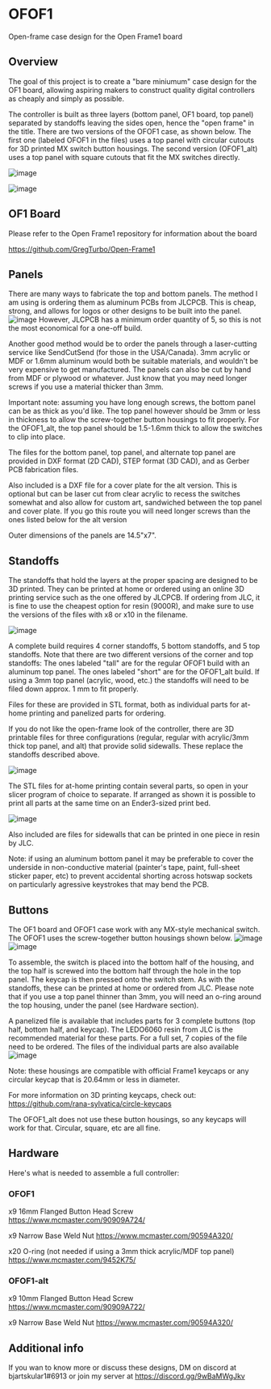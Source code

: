# OFOF1
Open-frame case design for the Open Frame1 board

## Overview

The goal of this project is to create a "bare miniumum" case design for the OF1 board, allowing aspiring makers to construct quality digital controllers as cheaply and simply as possible.

The controller is built as three layers (bottom panel, OF1 board, top panel) separated by standoffs leaving the sides open, hence the "open frame" in the title.  There are two versions of the OFOF1 case, as shown below.  The first one (labeled OFOF1 in the files) uses a top panel with circular cutouts for 3D printed MX switch button housings.  The second version (OFOF1_alt) uses a top panel with square cutouts that fit the MX switches directly.

![image](https://user-images.githubusercontent.com/95242582/177418564-77c9fb9a-2c2d-4ff1-bf36-832a5984891e.png)

![image](https://user-images.githubusercontent.com/95242582/189028256-cb972280-4de0-45d2-8c1e-c5924731fbcc.png)

## OF1 Board

Please refer to the Open Frame1 repository for information about the board

https://github.com/GregTurbo/Open-Frame1

## Panels

There are many ways to fabricate the top and bottom panels.  The method I am using is ordering them as aluminum PCBs from JLCPCB.  This is cheap, strong, and allows for logos or other designs to be built into the panel.  
![image](https://user-images.githubusercontent.com/95242582/177420697-fc26cb6a-f005-4b2a-90ea-1a2d32045680.png)
However, JLCPCB has a minimum order quantity of 5, so this is not the most economical for a one-off build.

Another good method would be to order the panels through a laser-cutting service like SendCutSend (for those in the USA/Canada).  3mm acrylic or MDF or 1.6mm aluminum would both be suitable materials, and wouldn't be very expensive to get manufactured.  The panels can also be cut by hand from MDF or plywood or whatever.  Just know that you may need longer screws if you use a material thicker than 3mm.

Important note: assuming you have long enough screws, the bottom panel can be as thick as you'd like.  The top panel however should be 3mm or less in thickness to allow the screw-together button housings to fit properly.  For the OFOF1_alt, the top panel should be 1.5-1.6mm thick to allow the switches to clip into place.

The files for the bottom panel, top panel, and alternate top panel are provided in DXF format (2D CAD), STEP format (3D CAD), and as Gerber PCB fabrication files.  

Also included is a DXF file for a cover plate for the alt version.  This is optional but can be laser cut from clear acrylic to recess the switches somewhat and also allow for custom art, sandwiched between the top panel and cover plate.  If you go this route you will need longer screws than the ones listed below for the alt version

Outer dimensions of the panels are 14.5"x7".


## Standoffs

The standoffs that hold the layers at the proper spacing are designed to be 3D printed.  They can be printed at home or ordered using an online 3D printing service such as the one offered by JLCPCB.  If ordering from JLC, it is fine to use the cheapest option for resin (9000R), and make sure to use the versions of the files with x8 or x10 in the filename. 

![image](https://user-images.githubusercontent.com/95242582/177422742-10cc2180-853b-4335-b5df-835c6af1c75a.png)


A complete build requires 4 corner standoffs, 5 bottom standoffs, and 5 top standoffs.  Note that there are two different versions of the corner and top standoffs:
The ones labeled "tall" are for the regular OFOF1 build with an aluminum top panel. The ones labeled "short" are for the OFOF1_alt build. If using a 3mm top panel (acrylic, wood, etc.) the standoffs will need to be filed down approx. 1 mm to fit properly.

Files for these are provided in STL format, both as individual parts for at-home printing and panelized parts for ordering.  

If you do not like the open-frame look of the controller, there are 3D printable files for three configurations (regular, regular with acrylic/3mm thick top panel, and alt) that provide solid sidewalls.  These replace the standoffs described above.  

![image](https://user-images.githubusercontent.com/95242582/194998187-f9c72b28-0370-40b0-9ff4-a694d3822cd3.png)

The STL files for at-home printing contain several parts, so open in your slicer program of choice to separate.  If arranged as shown it is possible to print all parts at the same time on an Ender3-sized print bed.

![image](https://user-images.githubusercontent.com/95242582/189029996-b5907c07-617e-4658-ab5c-ccc28bf42d56.png)

Also included are files for sidewalls that can be printed in one piece in resin by JLC.

Note: if using an aluminum bottom panel it may be preferable to cover the underside in non-conductive material (painter's tape, paint, full-sheet sticker paper, etc) to prevent accidental shorting across hotswap sockets on particularly agressive keystrokes that may bend the PCB.

## Buttons

The OF1 board and OFOF1 case work with any MX-style mechanical switch.  The OFOF1 uses the screw-together button housings shown below.
![image](https://user-images.githubusercontent.com/95242582/177423209-cf4472c3-63f1-41cc-b781-756241bba0d2.png)
![image](https://user-images.githubusercontent.com/95242582/177423346-5b6b06be-8222-4141-91e2-8698a198bcd1.png)

To assemble, the switch is placed into the bottom half of the housing, and the top half is screwed into the bottom half through the hole in the top panel.  The keycap is then pressed onto the switch stem.  As with the standoffs, these can be printed at home or ordered from JLC.  Please note that if you use a top panel thinner than 3mm, you will need an o-ring around the top housing, under the panel (see Hardware section).

A panelized file is available that includes parts for 3 complete buttons (top half, bottom half, and keycap).  The LEDO6060 resin from JLC is the recommended material for these parts. For a full set, 7 copies of the file need to be ordered.  The files of the individual parts are also available
![image](https://user-images.githubusercontent.com/95242582/177424960-2e8d3128-e9a8-44c8-9dac-727e9f6e1b16.png)

Note: these housings are compatible with official Frame1 keycaps or any circular keycap that is 20.64mm or less in diameter.

For more information on 3D printing keycaps, check out: https://github.com/rana-sylvatica/circle-keycaps

The OFOF1_alt does not use these button housings, so any keycaps will work for that. Circular, square, etc are all fine.

## Hardware

Here's what is needed to assemble a full controller:

### OFOF1

x9 16mm Flanged Button Head Screw
https://www.mcmaster.com/90909A724/

x9 Narrow Base Weld Nut
https://www.mcmaster.com/90594A320/

x20 O-ring (not needed if using a 3mm thick acrylic/MDF top panel)
https://www.mcmaster.com/9452K75/

### OFOF1-alt

x9 10mm Flanged Button Head Screw
https://www.mcmaster.com/90909A722/

x9 Narrow Base Weld Nut
https://www.mcmaster.com/90594A320/

## Additional info

If you wan to know more or discuss these designs, DM on discord at bjartskular1#6913 or join my server at https://discord.gg/9wBaMWgJkv

